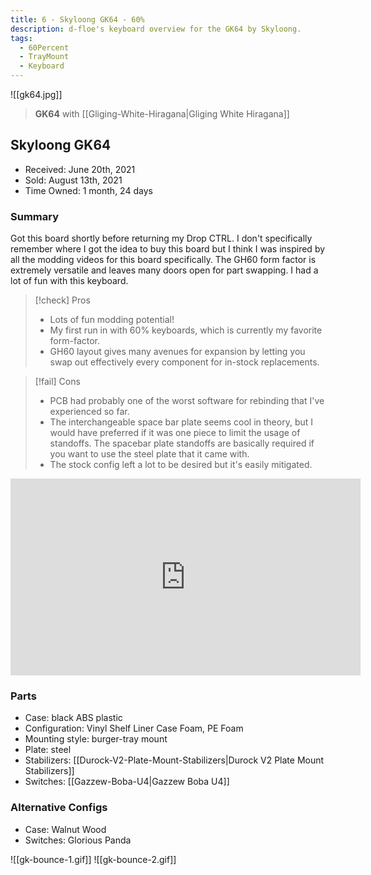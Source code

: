 ```yaml
---
title: 6 - Skyloong GK64 - 60%
description: d-floe's keyboard overview for the GK64 by Skyloong.
tags:
  - 60Percent
  - TrayMount
  - Keyboard
---
```


![[gk64.jpg]]

> **GK64** with [[Gliging-White-Hiragana|Gliging White Hiragana]]

## Skyloong GK64

- Received: June 20th, 2021
- Sold: August 13th, 2021
- Time Owned: 1 month, 24 days

### Summary

Got this board shortly before returning my Drop CTRL. I don't specifically remember where I got the idea to buy this board but I think I was inspired by all the modding videos for this board specifically. The GH60 form factor is extremely versatile and leaves many doors open for part swapping. I had a lot of fun with this keyboard.

> [!check] Pros
>
> -   Lots of fun modding potential!
> -   My first run in with 60% keyboards, which is currently my favorite form-factor.
> -   GH60 layout gives many avenues for expansion by letting you swap out effectively every component for in-stock replacements.

> [!fail] Cons
>
> -   PCB had probably one of the worst software for rebinding that I've experienced so far.
> -   The interchangeable space bar plate seems cool in theory, but I would have preferred if it was one piece to limit the usage of standoffs. The spacebar plate standoffs are basically required if you want to use the steel plate that it came with.
> -   The stock config left a lot to be desired but it's easily mitigated.

<iframe width="560" height="315" src="https://www.youtube-nocookie.com/embed/9QvjhCcBhVE" title="YouTube video player" frameborder="0" allow="accelerometer; autoplay; clipboard-write; encrypted-media; gyroscope; picture-in-picture; web-share" allowfullscreen></iframe>

### Parts

- Case: black ABS plastic
- Configuration: Vinyl Shelf Liner Case Foam, PE Foam
- Mounting style: burger-tray mount
- Plate: steel
- Stabilizers: [[Durock-V2-Plate-Mount-Stabilizers|Durock V2 Plate Mount Stabilizers]]
- Switches: [[Gazzew-Boba-U4|Gazzew Boba U4]]

### Alternative Configs

- Case: Walnut Wood
- Switches: Glorious Panda

![[gk-bounce-1.gif]]
![[gk-bounce-2.gif]]
